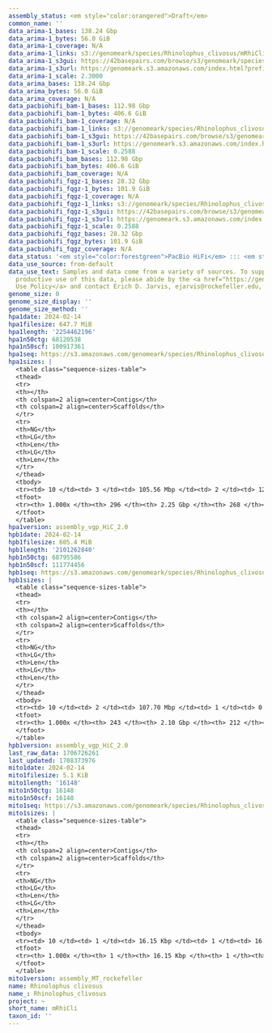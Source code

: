 ```yaml
---
assembly_status: <em style="color:orangered">Draft</em>
common_name: ''
data_arima-1_bases: 138.24 Gbp
data_arima-1_bytes: 56.0 GiB
data_arima-1_coverage: N/A
data_arima-1_links: s3://genomeark/species/Rhinolophus_clivosus/mRhiCli1/genomic_data/arima/<br>
data_arima-1_s3gui: https://42basepairs.com/browse/s3/genomeark/species/Rhinolophus_clivosus/mRhiCli1/genomic_data/arima/
data_arima-1_s3url: https://genomeark.s3.amazonaws.com/index.html?prefix=species/Rhinolophus_clivosus/mRhiCli1/genomic_data/arima/
data_arima-1_scale: 2.3000
data_arima_bases: 138.24 Gbp
data_arima_bytes: 56.0 GiB
data_arima_coverage: N/A
data_pacbiohifi_bam-1_bases: 112.98 Gbp
data_pacbiohifi_bam-1_bytes: 406.6 GiB
data_pacbiohifi_bam-1_coverage: N/A
data_pacbiohifi_bam-1_links: s3://genomeark/species/Rhinolophus_clivosus/mRhiCli1/genomic_data/pacbio_hifi/<br>
data_pacbiohifi_bam-1_s3gui: https://42basepairs.com/browse/s3/genomeark/species/Rhinolophus_clivosus/mRhiCli1/genomic_data/pacbio_hifi/
data_pacbiohifi_bam-1_s3url: https://genomeark.s3.amazonaws.com/index.html?prefix=species/Rhinolophus_clivosus/mRhiCli1/genomic_data/pacbio_hifi/
data_pacbiohifi_bam-1_scale: 0.2588
data_pacbiohifi_bam_bases: 112.98 Gbp
data_pacbiohifi_bam_bytes: 406.6 GiB
data_pacbiohifi_bam_coverage: N/A
data_pacbiohifi_fqgz-1_bases: 28.32 Gbp
data_pacbiohifi_fqgz-1_bytes: 101.9 GiB
data_pacbiohifi_fqgz-1_coverage: N/A
data_pacbiohifi_fqgz-1_links: s3://genomeark/species/Rhinolophus_clivosus/mRhiCli1/genomic_data/pacbio_hifi/<br>
data_pacbiohifi_fqgz-1_s3gui: https://42basepairs.com/browse/s3/genomeark/species/Rhinolophus_clivosus/mRhiCli1/genomic_data/pacbio_hifi/
data_pacbiohifi_fqgz-1_s3url: https://genomeark.s3.amazonaws.com/index.html?prefix=species/Rhinolophus_clivosus/mRhiCli1/genomic_data/pacbio_hifi/
data_pacbiohifi_fqgz-1_scale: 0.2588
data_pacbiohifi_fqgz_bases: 28.32 Gbp
data_pacbiohifi_fqgz_bytes: 101.9 GiB
data_pacbiohifi_fqgz_coverage: N/A
data_status: '<em style="color:forestgreen">PacBio HiFi</em> ::: <em style="color:forestgreen">Arima</em>'
data_use_source: from-default
data_use_text: Samples and data come from a variety of sources. To support fair and
  productive use of this data, please abide by the <a href="https://genome10k.soe.ucsc.edu/data-use-policies/">Data
  Use Policy</a> and contact Erich D. Jarvis, ejarvis@rockefeller.edu, with any questions.
genome_size: 0
genome_size_display: ''
genome_size_method: ''
hpa1date: 2024-02-14
hpa1filesize: 647.7 MiB
hpa1length: '2254462196'
hpa1n50ctg: 68120538
hpa1n50scf: 100917361
hpa1seq: https://s3.amazonaws.com/genomeark/species/Rhinolophus_clivosus/mRhiCli1/assembly_vgp_HiC_2.0/mRhiCli1.HiC.hap1.20240214.fasta.gz
hpa1sizes: |
  <table class="sequence-sizes-table">
  <thead>
  <tr>
  <th></th>
  <th colspan=2 align=center>Contigs</th>
  <th colspan=2 align=center>Scaffolds</th>
  </tr>
  <tr>
  <th>NG</th>
  <th>LG</th>
  <th>Len</th>
  <th>LG</th>
  <th>Len</th>
  </tr>
  </thead>
  <tbody>
  <tr><td> 10 </td><td> 3 </td><td> 105.56 Mbp </td><td> 2 </td><td> 127.25 Mbp </td></tr><tr><td> 20 </td><td> 5 </td><td> 100.92 Mbp </td><td> 4 </td><td> 119.95 Mbp </td></tr><tr><td> 30 </td><td> 7 </td><td> 83.61 Mbp </td><td> 6 </td><td> 111.44 Mbp </td></tr><tr><td> 40 </td><td> 10 </td><td> 78.36 Mbp </td><td> 8 </td><td> 103.02 Mbp </td></tr><tr style="background-color:#cccccc;"><td> 50 </td><td> 13 </td><td style="background-color:#88ff88;"> 68.12 Mbp </td><td> 10 </td><td style="background-color:#88ff88;"> 100.92 Mbp </td></tr><tr><td> 60 </td><td> 17 </td><td> 57.68 Mbp </td><td> 12 </td><td> 93.74 Mbp </td></tr><tr><td> 70 </td><td> 21 </td><td> 45.25 Mbp </td><td> 15 </td><td> 75.23 Mbp </td></tr><tr><td> 80 </td><td> 27 </td><td> 31.45 Mbp </td><td> 18 </td><td> 64.26 Mbp </td></tr><tr><td> 90 </td><td> 37 </td><td> 16.11 Mbp </td><td> 23 </td><td> 31.45 Mbp </td></tr><tr><td> 100 </td><td> 296 </td><td> 13.91 Kbp </td><td> 268 </td><td> 13.91 Kbp </td></tr></tbody>
  <tfoot>
  <tr><th> 1.000x </th><th> 296 </th><th> 2.25 Gbp </th><th> 268 </th><th> 2.25 Gbp </th></tr>
  </tfoot>
  </table>
hpa1version: assembly_vgp_HiC_2.0
hpb1date: 2024-02-14
hpb1filesize: 605.4 MiB
hpb1length: '2101262840'
hpb1n50ctg: 68795586
hpb1n50scf: 111774456
hpb1seq: https://s3.amazonaws.com/genomeark/species/Rhinolophus_clivosus/mRhiCli1/assembly_vgp_HiC_2.0/mRhiCli1.HiC.hap2.20240214.fasta.gz
hpb1sizes: |
  <table class="sequence-sizes-table">
  <thead>
  <tr>
  <th></th>
  <th colspan=2 align=center>Contigs</th>
  <th colspan=2 align=center>Scaffolds</th>
  </tr>
  <tr>
  <th>NG</th>
  <th>LG</th>
  <th>Len</th>
  <th>LG</th>
  <th>Len</th>
  </tr>
  </thead>
  <tbody>
  <tr><td> 10 </td><td> 2 </td><td> 107.70 Mbp </td><td> 1 </td><td> 0.58 Gbp </td></tr><tr><td> 20 </td><td> 4 </td><td> 102.29 Mbp </td><td> 1 </td><td> 0.58 Gbp </td></tr><tr><td> 30 </td><td> 7 </td><td> 83.60 Mbp </td><td> 2 </td><td> 183.41 Mbp </td></tr><tr><td> 40 </td><td> 9 </td><td> 81.11 Mbp </td><td> 3 </td><td> 113.59 Mbp </td></tr><tr style="background-color:#cccccc;"><td> 50 </td><td> 12 </td><td style="background-color:#88ff88;"> 68.80 Mbp </td><td> 5 </td><td style="background-color:#88ff88;"> 111.77 Mbp </td></tr><tr><td> 60 </td><td> 15 </td><td> 63.58 Mbp </td><td> 7 </td><td> 103.53 Mbp </td></tr><tr><td> 70 </td><td> 19 </td><td> 53.45 Mbp </td><td> 9 </td><td> 102.29 Mbp </td></tr><tr><td> 80 </td><td> 24 </td><td> 39.95 Mbp </td><td> 11 </td><td> 84.43 Mbp </td></tr><tr><td> 90 </td><td> 31 </td><td> 22.78 Mbp </td><td> 14 </td><td> 64.03 Mbp </td></tr><tr><td> 100 </td><td> 243 </td><td> 16.87 Kbp </td><td> 212 </td><td> 16.87 Kbp </td></tr></tbody>
  <tfoot>
  <tr><th> 1.000x </th><th> 243 </th><th> 2.10 Gbp </th><th> 212 </th><th> 2.10 Gbp </th></tr>
  </tfoot>
  </table>
hpb1version: assembly_vgp_HiC_2.0
last_raw_data: 1706726261
last_updated: 1708373976
mito1date: 2024-02-14
mito1filesize: 5.1 KiB
mito1length: '16148'
mito1n50ctg: 16148
mito1n50scf: 16148
mito1seq: https://s3.amazonaws.com/genomeark/species/Rhinolophus_clivosus/mRhiCli1/assembly_MT_rockefeller/mRhiCli1.MT.20240214.fasta.gz
mito1sizes: |
  <table class="sequence-sizes-table">
  <thead>
  <tr>
  <th></th>
  <th colspan=2 align=center>Contigs</th>
  <th colspan=2 align=center>Scaffolds</th>
  </tr>
  <tr>
  <th>NG</th>
  <th>LG</th>
  <th>Len</th>
  <th>LG</th>
  <th>Len</th>
  </tr>
  </thead>
  <tbody>
  <tr><td> 10 </td><td> 1 </td><td> 16.15 Kbp </td><td> 1 </td><td> 16.15 Kbp </td></tr><tr><td> 20 </td><td> 1 </td><td> 16.15 Kbp </td><td> 1 </td><td> 16.15 Kbp </td></tr><tr><td> 30 </td><td> 1 </td><td> 16.15 Kbp </td><td> 1 </td><td> 16.15 Kbp </td></tr><tr><td> 40 </td><td> 1 </td><td> 16.15 Kbp </td><td> 1 </td><td> 16.15 Kbp </td></tr><tr style="background-color:#cccccc;"><td> 50 </td><td> 1 </td><td style="background-color:#ff8888;"> 16.15 Kbp </td><td> 1 </td><td style="background-color:#ff8888;"> 16.15 Kbp </td></tr><tr><td> 60 </td><td> 1 </td><td> 16.15 Kbp </td><td> 1 </td><td> 16.15 Kbp </td></tr><tr><td> 70 </td><td> 1 </td><td> 16.15 Kbp </td><td> 1 </td><td> 16.15 Kbp </td></tr><tr><td> 80 </td><td> 1 </td><td> 16.15 Kbp </td><td> 1 </td><td> 16.15 Kbp </td></tr><tr><td> 90 </td><td> 1 </td><td> 16.15 Kbp </td><td> 1 </td><td> 16.15 Kbp </td></tr><tr><td> 100 </td><td> 1 </td><td> 16.15 Kbp </td><td> 1 </td><td> 16.15 Kbp </td></tr></tbody>
  <tfoot>
  <tr><th> 1.000x </th><th> 1 </th><th> 16.15 Kbp </th><th> 1 </th><th> 16.15 Kbp </th></tr>
  </tfoot>
  </table>
mito1version: assembly_MT_rockefeller
name: Rhinolophus clivosus
name_: Rhinolophus_clivosus
project: ~
short_name: mRhiCli
taxon_id: ''
---
```

